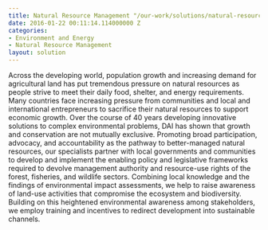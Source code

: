 ```yaml
---
title: Natural Resource Management "/our-work/solutions/natural-resource-management/"
date: 2016-01-22 00:11:14.114000000 Z
categories:
- Environment and Energy
- Natural Resource Management
layout: solution
---
```


Across the developing world, population growth and increasing demand for agricultural land has put tremendous pressure on natural resources as people strive to meet their daily food, shelter, and energy requirements. Many countries face increasing pressure from communities and local and international entrepreneurs to sacrifice their natural resources to support economic growth. Over the course of 40 years developing innovative solutions to complex environmental problems, DAI has shown that growth and conservation are not mutually exclusive. Promoting broad participation, advocacy, and accountability as the pathway to better-managed natural resources, our specialists partner with local governments and communities to develop and implement the enabling policy and legislative frameworks required to devolve management authority and resource-use rights of the forest, fisheries, and wildlife sectors. Combining local knowledge and the findings of environmental impact assessments, we help to raise awareness of land-use activities that compromise the ecosystem and biodiversity. Building on this heightened environmental awareness among stakeholders, we employ training and incentives to redirect development into sustainable channels.
